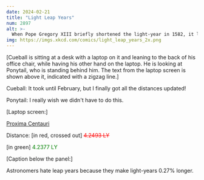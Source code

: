 ```yaml
---
date: 2024-02-21
title: "Light Leap Years"
num: 2897
alt: >-
  When Pope Gregory XIII briefly shortened the light-year in 1582, it led to navigational chaos and the loss of several Papal starships.
img: https://imgs.xkcd.com/comics/light_leap_years_2x.png
---
```

[Cueball is sitting at a desk with a laptop on it and leaning to the back of his office chair, while having his other hand on the laptop. He is looking at Ponytail, who is standing behind him. The text from the laptop screen is shown above it, indicated with a zigzag line.]

Cueball: It took until February, but I finally got all the distances updated!

Ponytail: I really wish we didn't have to do this.

[Laptop screen:]

<u>Proxima Centauri</u>

Distance: [in red, crossed out] <span style="color:red"><s>4.2493 LY</s></span>

[in green] <span style="color:green">4.2377 LY</span>

[Caption below the panel:]

Astronomers hate leap years because they make light-years 0.27% longer.